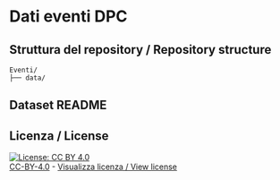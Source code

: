 # Dati eventi DPC

## Struttura del repository / Repository structure
```
Eventi/
├── data/
```

## Dataset README

## Licenza / License

[![License: CC BY 4.0](https://img.shields.io/badge/License-CC_BY_4.0-lightgrey.svg)](https://creativecommons.org/licenses/by/4.0/)<br>
[CC-BY-4.0](https://creativecommons.org/licenses/by/4.0/deed.it) - [Visualizza licenza / View license](https://github.com/pcm-dpc/Eventi/blob/master/LICENSE)
